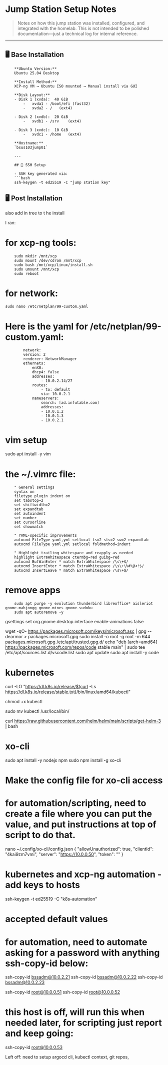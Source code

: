 # Jump Station Setup Notes

> Notes on how this jump station was installed, configured, and integrated with the homelab. This is not intended to be polished documentation—just a technical log for internal reference.

---

## 🖥️ Base Installation

        **Ubuntu Version:**  
        Ubuntu 25.04 Desktop

        **Install Method:**  
        XCP-ng VM → Ubuntu ISO mounted → Manual install via GUI

        **Disk Layout:**  
        - Disk 1 (xvda):  40 GiB
            -   xvda1 - /boot/efi (fast32)
            -   xvda2 - /   (ext4)

        - Disk 2 (xvdb):  20 GiB
            -   xvdb1 - /srv    (ext4)

        - Disk 3 (xvdc):  10 GiB
            -   xvdc1 - /home   (ext4)

        **Hostname:**  
        `bsus103jump01`

        ---

        ## 🔑 SSH Setup

        - SSH key generated via:  
        ```bash
        ssh-keygen -t ed25519 -C "jump station key"

## 🖥️ Post Installation


also add in tree to t he install

I ran:

# for xcp-ng tools:
        sudo mkdir /mnt/xcp
        sudo mount /dev/cdrom /mnt/xcp
        sudo bash /mnt/xcp/Linux/install.sh
        sudo umount /mnt/xcp
        sudo reboot

# for network:
    sudo nano /etc/netplan/99-custom.yaml
#  Here is the yaml for /etc/netplan/99-custom.yaml:
            network:
            version: 2
            renderer: NetworkManager
            ethernets:
                enX0:
                dhcp4: false
                addresses:
                    - 10.0.2.14/27
                routes: 
                    - to: default
                    via: 10.0.2.1
                nameservers:
                    search: [ad.infutable.com]
                    addresses:
                    - 10.0.1.2
                    - 10.0.1.3
                    - 10.0.2.1

#  vim setup
sudo apt install -y vim

#  the ~/.vimrc file:
        " General settings
        syntax on
        filetype plugin indent on
        set tabstop=2
        set shiftwidth=2
        set expandtab
        set autoindent
        set number
        set cursorline
        set showmatch

        " YAML-specific improvements
        autocmd FileType yaml,yml setlocal ts=2 sts=2 sw=2 expandtab
        autocmd FileType yaml,yml setlocal foldmethod=indent

        " Highlight trailing whitespace and reapply as needed
        highlight ExtraWhitespace ctermbg=red guibg=red
        autocmd BufWinEnter * match ExtraWhitespace /\s\+$/
        autocmd InsertEnter * match ExtraWhitespace /\s\+\%#\@<!$/
        autocmd InsertLeave * match ExtraWhitespace /\s\+$/

#  remove apps
        sudo apt purge -y evolution thunderbird libreoffice* aisleriot gnome-mahjongg gnome-mines gnome-sudoku
        sudo apt autoremove -y

gsettings set org.gnome.desktop.interface enable-animations false

wget -qO- https://packages.microsoft.com/keys/microsoft.asc | gpg --dearmor > packages.microsoft.gpg
sudo install -o root -g root -m 644 packages.microsoft.gpg /etc/apt/trusted.gpg.d/
echo "deb [arch=amd64] https://packages.microsoft.com/repos/code stable main" | sudo tee /etc/apt/sources.list.d/vscode.list
sudo apt update
sudo apt install -y code

#  kubernetes 
curl -LO "https://dl.k8s.io/release/$(curl -Ls https://dl.k8s.io/release/stable.txt)/bin/linux/amd64/kubectl"

chmod +x kubectl

sudo mv kubectl /usr/local/bin/

curl https://raw.githubusercontent.com/helm/helm/main/scripts/get-helm-3 | bash

#  xo-cli
sudo apt install -y nodejs npm
sudo npm install -g xo-cli

#  Make the config file for xo-cli access
#  for automation/scripting, need to create a file where you can put the <inserttokenhere> value, and put instructions at top of script to do that.

nano ~/.config/xo-cli/config.json
{
   "allowUnauthorized": true,
   "clientId": "4kai9zm7vmi",
   "server": "https://10.0.0.50",
   "token": "<inserttokenhere>"
 }

#  kubernetes and xcp-ng automation - add keys to hosts
ssh-keygen -t ed25519 -C "k8s-automation"
#       accepted default values
#  for automation, need to automate asking for a password with anything ssh-copy-id below:
ssh-copy-id bssadm@10.0.2.21
ssh-copy-id bssadm@10.0.2.22
ssh-copy-id bssadm@10.0.2.23

ssh-copy-id root@10.0.0.51
ssh-copy-id root@10.0.0.52
#  this host is off, will run this when needed later, for scripting just report and keep going:
ssh-copy-id root@10.0.0.53

Left off:  need to setup argocd cli, kubectl context, git repos, 